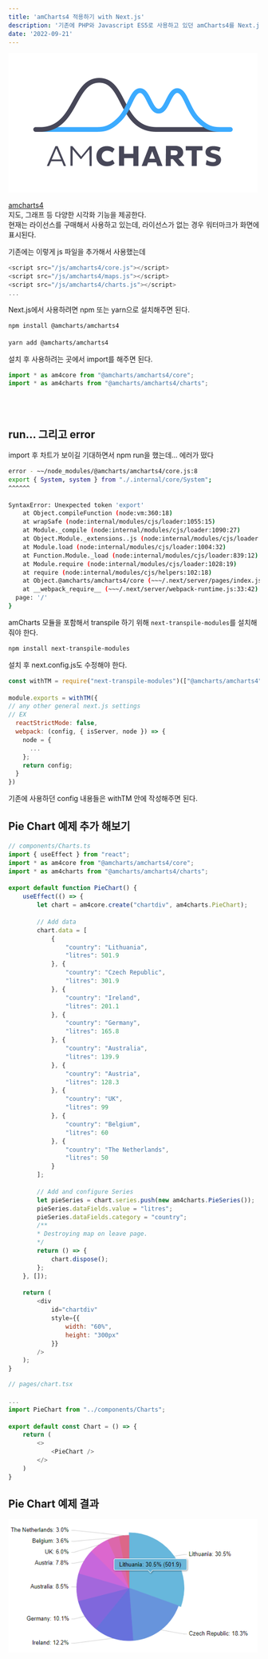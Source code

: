 ```yaml
---
title: 'amCharts4 적용하기 with Next.js'
description: '기존에 PHP와 Javascript ES5로 사용하고 있던 amCharts4를 Next.js에서 사용 해보기'
date: '2022-09-21'
---
```


<img src="/posts/nextjs-amcharts4/amcharts-light-opaque.png" width="500px" />

[amcharts4](https://www.amcharts.com/docs/v4/)
<br>지도, 그래프 등 다양한 시각화 기능을 제공한다.<br>
현재는 라이선스를 구매해서 사용하고 있는데, 라이선스가 없는 경우 워터마크가 화면에 표시된다.


기존에는 이렇게 js 파일을 추가해서 사용했는데

```js
<script src="/js/amcharts4/core.js"></script>
<script src="/js/amcharts4/maps.js"></script>
<script src="/js/amcharts4/charts.js"></script>
...
```

Next.js에서 사용하려면 npm 또는 yarn으로 설치해주면 된다.
```bash
npm install @amcharts/amcharts4

yarn add @amcharts/amcharts4
```

설치 후 사용하려는 곳에서 import를 해주면 된다.
```js
import * as am4core from "@amcharts/amcharts4/core";
import * as am4charts from "@amcharts/amcharts4/charts";
```

<br><br>

## run... 그리고 error

import 후 차트가 보이길 기대하면서 npm run을 했는데... 에러가 떴다

```bash
error - ~~/node_modules/@amcharts/amcharts4/core.js:8
export { System, system } from "./.internal/core/System";
^^^^^^

SyntaxError: Unexpected token 'export'
    at Object.compileFunction (node:vm:360:18)
    at wrapSafe (node:internal/modules/cjs/loader:1055:15)
    at Module._compile (node:internal/modules/cjs/loader:1090:27)
    at Object.Module._extensions..js (node:internal/modules/cjs/loader:1180:10)
    at Module.load (node:internal/modules/cjs/loader:1004:32)
    at Function.Module._load (node:internal/modules/cjs/loader:839:12)
    at Module.require (node:internal/modules/cjs/loader:1028:19)
    at require (node:internal/modules/cjs/helpers:102:18)
    at Object.@amcharts/amcharts4/core (~~~/.next/server/pages/index.js:62:18)
    at __webpack_require__ (~~~/.next/server/webpack-runtime.js:33:42) {
  page: '/'
}
```

amCharts 모듈을 포함해서 transpile 하기 위해 `next-transpile-modules`를 설치해줘야 한다.

```bash
npm install next-transpile-modules
```

설치 후 next.config.js도 수정해야 한다.
```js
const withTM = require("next-transpile-modules")(["@amcharts/amcharts4"]);

module.exports = withTM({
// any other general next.js settings
// EX
  reactStrictMode: false,
  webpack: (config, { isServer, node }) => {
    node = {
      ...
    };
    return config;
  }
})
```

기존에 사용하던 config 내용들은 withTM 안에 작성해주면 된다.


## Pie Chart 예제 추가 해보기

```js
// components/Charts.ts
import { useEffect } from "react";
import * as am4core from "@amcharts/amcharts4/core";
import * as am4charts from "@amcharts/amcharts4/charts";

export default function PieChart() {
	useEffect(() => {
		let chart = am4core.create("chartdiv", am4charts.PieChart);
		
		// Add data
		chart.data = [
			{
				"country": "Lithuania",
				"litres": 501.9
			}, {
				"country": "Czech Republic",
				"litres": 301.9
			}, {
				"country": "Ireland",
				"litres": 201.1
			}, {
				"country": "Germany",
				"litres": 165.8
			}, {
				"country": "Australia",
				"litres": 139.9
			}, {
				"country": "Austria",
				"litres": 128.3
			}, {
				"country": "UK",
				"litres": 99
			}, {
				"country": "Belgium",
				"litres": 60
			}, {
				"country": "The Netherlands",
				"litres": 50
			}
		];

		// Add and configure Series
		let pieSeries = chart.series.push(new am4charts.PieSeries());
		pieSeries.dataFields.value = "litres";
		pieSeries.dataFields.category = "country";
		/**
 	    * Destroying map on leave page.
 	    */
	    return () => {
			chart.dispose();
		};
	}, []);

	return (
		<div
			id="chartdiv"
			style={{
				width: "60%",
				height: "300px"
			}}
		/>
	);
}
```

```js
// pages/chart.tsx

...
import PieChart from "../components/Charts";

export default const Chart = () => {
	return (
		<>
			<PieChart />
		</>
	)
}
```

## Pie Chart 예제 결과

<img src="/posts/nextjs-amcharts4/amcharts4-pie-sample.png" width="500px"/>
